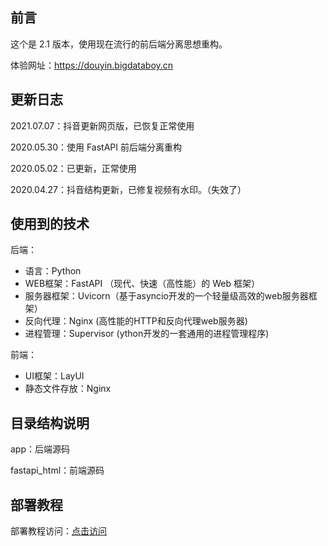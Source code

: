 ## 前言
这个是 2.1 版本，使用现在流行的前后端分离思想重构。

体验网址：https://douyin.bigdataboy.cn

## 更新日志
2021.07.07：抖音更新网页版，已恢复正常使用

2020.05.30：使用 FastAPI 前后端分离重构

2020.05.02：已更新，正常使用

2020.04.27：抖音结构更新，已修复视频有水印。（失效了）

## 使用到的技术
后端：
- 语言：Python
- WEB框架：FastAPI （现代、快速（高性能）的 Web 框架）
- 服务器框架：Uvicorn（基于asyncio开发的一个轻量级高效的web服务器框架）
- 反向代理：Nginx (高性能的HTTP和反向代理web服务器)
- 进程管理：Supervisor (ython开发的一套通用的进程管理程序)

前端：
- UI框架：LayUI
- 静态文件存放：Nginx

## 目录结构说明
app：后端源码

fastapi_html：前端源码

## 部署教程
部署教程访问：[点击访问](https://bigdataboy.cn/post-271.html)
